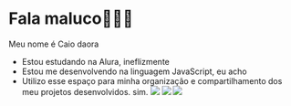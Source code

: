 # Fala maluco🌹🐇🦡
Meu nome é Caio daora
- Estou estudando na Alura, ineflizmente
- Estou me desenvolvendo na linguagem JavaScript, eu acho
- Utilizo esse espaço para minha organização e compartilhamento dos meu projetos desenvolvidos. sim.
![](https://tenor.com/pt-BR/view/sangue-diabo-ordem-paranormal-gif-1394804304759006921)
![](https://tenor.com/pt-BR/view/cellbit-werewolf-lobisomem-cellbo-gif-12050354338941130594)
![](https://tenor.com/pt-BR/view/cellbit-rapazeada-maconha-ordem-paranormal-chat-gif-12364216674217647740)
